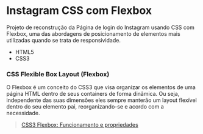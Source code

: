 # Instagram CSS com Flexbox

Projeto de reconstrução da Página de login do Instagram usando CSS com Flexbox, uma das abordagens de posicionamento de elementos mais utilizadas quando se trata de responsividade.

* HTML5
* CSS3

### CSS Flexible Box Layout (Flexbox)
O Flexbox é um conceito do CSS3 que visa organizar os elementos de uma página HTML dentro de seus containers de forma dinâmica. Ou seja, independente das suas dimensões eles sempre manterão um layout flexível dentro do seu elemento pai, reorganizando-se e acordo com a necessidade.

> [CSS3 Flexbox: Funcionamento e propriedades](https://www.devmedia.com.br/css3-flexbox-funcionamento-e-propriedades/29532)
